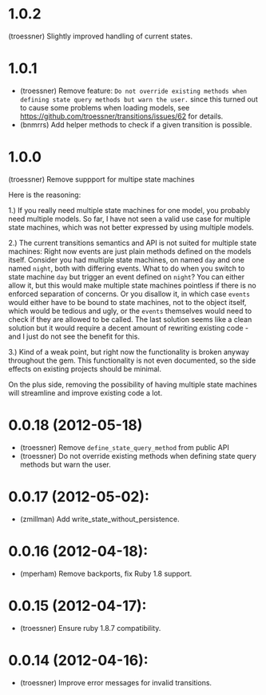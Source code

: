 # 1.0.2

(troessner) Slightly improved handling of current states.

# 1.0.1

* (troessner) Remove feature:
                `Do not override existing methods when defining state query methods but warn the user.`
              since this turned out to cause some problems when loading models, see
              https://github.com/troessner/transitions/issues/62 for details.
* (bnmrrs) Add helper methods to check if a given transition is possible.

# 1.0.0

(troessner) Remove suppport for multipe state machines

Here is the reasoning:

1.) If you really need multiple state machines for one model, you probably need multiple models.
    So far, I have not seen a valid use case for multiple state machines, which was not better expressed
    by using multiple models.

2.) The current transitions semantics and  API is not suited for multiple state machines:
    Right now events are just plain methods defined on the models itself.
    Consider you had multiple state machines, on named `day` and one named `night`, both with differing events.
    What to do when you switch to state machine `day` but trigger an event defined on `night`?
    You can either allow it, but this would make multiple state machines pointless if there is no enforced
    separation of concerns. Or you disallow it, in which case `events` would either have to be bound
    to state machines, not to the object itself, which would be tedious and ugly, or the `events` themselves
    would need to check if they are allowed to be called. The last solution seems like a clean solution
    but it would require a decent amount of rewriting existing code - and I just do not see the benefit for this.

3.) Kind of a weak point, but right now the functionality is broken anyway throughout the gem. This functionality
    is not even documented, so the side effects on existing projects should be minimal.

On the plus side, removing the possibility of having multiple state machines will streamline and improve existing
code a lot.

# 0.0.18 (2012-05-18)

* (troessner) Remove `define_state_query_method` from public API
* (troessner) Do not override existing methods when defining state query methods but warn the user.

# 0.0.17 (2012-05-02):

* (zmillman) Add write_state_without_persistence.

# 0.0.16 (2012-04-18):

* (mperham) Remove backports, fix Ruby 1.8 support.

# 0.0.15 (2012-04-17):

* (troessner) Ensure ruby 1.8.7 compatibility.

# 0.0.14 (2012-04-16):

* (troessner) Improve error messages for invalid transitions.
